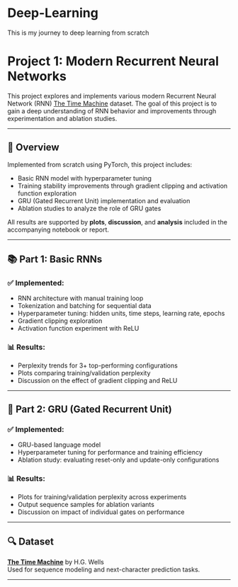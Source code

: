 # Deep-Learning
This is my journey to deep learning from scratch


# Project 1: Modern Recurrent Neural Networks

This project explores and implements various modern Recurrent Neural Network (RNN) [The Time Machine](https://www.kaggle.com/datasets/alincijov/time-machine) dataset. The goal of this project is to gain a deep understanding of RNN behavior and improvements through experimentation and ablation studies.

---

## 🚀 Overview

Implemented from scratch using PyTorch, this project includes:

- Basic RNN model with hyperparameter tuning
- Training stability improvements through gradient clipping and activation function exploration
- GRU (Gated Recurrent Unit) implementation and evaluation
- Ablation studies to analyze the role of GRU gates

All results are supported by **plots**, **discussion**, and **analysis** included in the accompanying notebook or report.

---

## 📚 Part 1: Basic RNNs

### ✅ Implemented:
- RNN architecture with manual training loop
- Tokenization and batching for sequential data
- Hyperparameter tuning: hidden units, time steps, learning rate, epochs
- Gradient clipping exploration
- Activation function experiment with ReLU

### 📊 Results:
- Perplexity trends for 3+ top-performing configurations
- Plots comparing training/validation perplexity
- Discussion on the effect of gradient clipping and ReLU

---

## 🔁 Part 2: GRU (Gated Recurrent Unit)

### ✅ Implemented:
- GRU-based language model
- Hyperparameter tuning for performance and training efficiency
- Ablation study: evaluating reset-only and update-only configurations

### 📊 Results:
- Plots for training/validation perplexity across experiments
- Output sequence samples for ablation variants
- Discussion on impact of individual gates on performance

---

## 🔍 Dataset

**[The Time Machine](https://www.kaggle.com/datasets/alincijov/time-machine)** by H.G. Wells  
Used for sequence modeling and next-character prediction tasks.

---

